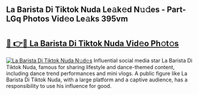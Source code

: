 ## La Barista Di Tiktok Nuda Le𝚊k𝚎d N𝚞𝚍es - Part-LGq Photos Vid𝚎o Le𝚊ks 395vm

# <h2><a href="http://fbfrbh.evod.top/?m=La+Barista+Di+Tiktok+Nuda">🔗 👉🔴 La Barista Di Tiktok Nuda Vid𝚎o Ph𝚘t𝚘s</a></h2>

[![La Barista Di Tiktok Nuda N𝚞d𝚎s](https://i.imgur.com/8V9OHl7.gif)](http://fbfrbh.evod.top/?m=La+Barista+Di+Tiktok+Nuda)
Influential social media star La Barista Di Tiktok Nuda, famous for sharing lifestyle and dance-themed content, including dance trend performances and mini vlogs. A public figure like La Barista Di Tiktok Nuda, with a large platform and a captive audience, has a responsibility to use his influence for good. 

